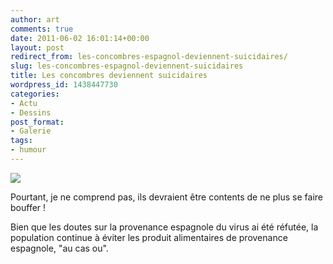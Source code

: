 ```yaml
---
author: art
comments: true
date: 2011-06-02 16:01:14+00:00
layout: post
redirect_from: les-concombres-espagnol-deviennent-suicidaires/
slug: les-concombres-espagnol-deviennent-suicidaires
title: Les concombres deviennent suicidaires
wordpress_id: 1438447730
categories:
- Actu
- Dessins
post_format:
- Galerie
tags:
- humour
---
```


![](https://static.irz.fr/2011/06/tomatoo.png)

Pourtant, je ne comprend pas, ils devraient être contents de ne plus se faire bouffer !

Bien que les doutes sur la provenance espagnole du virus ai été réfutée, la population continue à éviter les produit alimentaires de provenance espagnole, "au cas ou".
